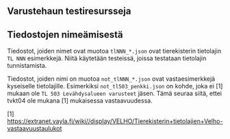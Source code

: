 Varustehaun testiresursseja
---------------------------

## Tiedostojen nimeämisestä

Tiedostot, joiden nimet ovat muotoa `tlNNN_*.json` ovat tierekisterin tietolajin `TL NNN` esimerkkejä. 
Niitä käytetään testeissä, joissa testataan tietolajin tunnistamista.

Tiedostot, joiden nimi on muotoa `not_tlNNN_*.json` ovat vastaesimerkkejä kyseiselle tietolajille.
Esimerkiksi `not_tl503_penkki.json` on kohde, joka ei [1] mukaan ole `TL 503 Levähdysalueen varusteet` 
jäsen. Tämä seuraa siitä, ettei tvkt04 ole mukana [1] mukaisessa vastaavuudessa.

[1] https://extranet.vayla.fi/wiki//display/VELHO/Tierekisterin+tietolajien+Velho-vastaavuustaulukot
